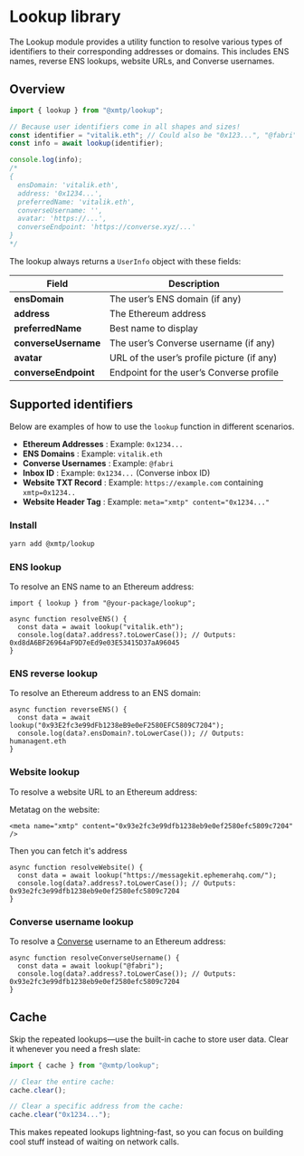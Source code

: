 # Lookup library

The Lookup module provides a utility function to resolve various types of identifiers to their corresponding addresses or domains. This includes ENS names, reverse ENS lookups, website URLs, and Converse usernames.

## Overview

```typescript
import { lookup } from "@xmtp/lookup";

// Because user identifiers come in all shapes and sizes!
const identifier = "vitalik.eth"; // Could also be "0x123...", "@fabri", or even a website
const info = await lookup(identifier);

console.log(info);
/*
{
  ensDomain: 'vitalik.eth',
  address: '0x1234...',
  preferredName: 'vitalik.eth',
  converseUsername: '',
  avatar: 'https://...',
  converseEndpoint: 'https://converse.xyz/...'
}
*/
```

The lookup always returns a `UserInfo` object with these fields:

| Field                | Description                                |
| -------------------- | ------------------------------------------ |
| **ensDomain**        | The user’s ENS domain (if any)             |
| **address**          | The Ethereum address                       |
| **preferredName**    | Best name to display                       |
| **converseUsername** | The user’s Converse username (if any)      |
| **avatar**           | URL of the user’s profile picture (if any) |
| **converseEndpoint** | Endpoint for the user’s Converse profile   |

## Supported identifiers

Below are examples of how to use the `lookup` function in different scenarios.

- **Ethereum Addresses** : Example: `0x1234...`
- **ENS Domains** : Example: `vitalik.eth`
- **Converse Usernames** : Example: `@fabri`
- **Inbox ID** : Example: `0x1234...` (Converse inbox ID)
- **Website TXT Record** : Example: `https://example.com` containing `xmtp=0x1234..`
- **Website Header Tag** : Example: `meta="xmtp" content="0x1234..."`

### Install

```bash [yarn]
yarn add @xmtp/lookup
```

### ENS lookup

To resolve an ENS name to an Ethereum address:

```tsx
import { lookup } from "@your-package/lookup";

async function resolveENS() {
  const data = await lookup("vitalik.eth");
  console.log(data?.address?.toLowerCase()); // Outputs: 0xd8dA6BF26964aF9D7eEd9e03E53415D37aA96045
}
```

### ENS reverse lookup

To resolve an Ethereum address to an ENS domain:

```tsx
async function reverseENS() {
  const data = await lookup("0x93E2fc3e99dFb1238eB9e0eF2580EFC5809C7204");
  console.log(data?.ensDomain?.toLowerCase()); // Outputs: humanagent.eth
}
```

### Website lookup

To resolve a website URL to an Ethereum address:

Metatag on the website:

```tsx
<meta name="xmtp" content="0x93e2fc3e99dfb1238eb9e0ef2580efc5809c7204" />
```

Then you can fetch it's address

```tsx
async function resolveWebsite() {
  const data = await lookup("https://messagekit.ephemerahq.com/");
  console.log(data?.address?.toLowerCase()); // Outputs: 0x93e2fc3e99dfb1238eb9e0ef2580efc5809c7204
}
```

### Converse username lookup

To resolve a [Converse](https://converse.xyz/) username to an Ethereum address:

```tsx
async function resolveConverseUsername() {
  const data = await lookup("@fabri");
  console.log(data?.address?.toLowerCase()); // Outputs: 0x93e2fc3e99dfb1238eb9e0ef2580efc5809c7204
}
```

## Cache

Skip the repeated lookups—use the built-in cache to store user data. Clear it whenever you need a fresh slate:

```typescript
import { cache } from "@xmtp/lookup";

// Clear the entire cache:
cache.clear();

// Clear a specific address from the cache:
cache.clear("0x1234...");
```

This makes repeated lookups lightning-fast, so you can focus on building cool stuff instead of waiting on network calls.
